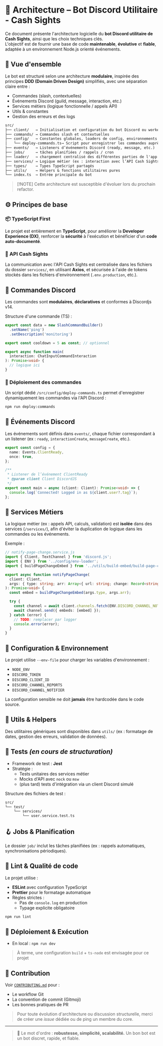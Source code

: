 # 🧱 Architecture – Bot Discord Utilitaire - Cash Sights
Ce document présente l'architecture logicielle du **bot Discord utilitaire de Cash Sights**, ainsi que les choix techniques clés.  
L'objectif est de fournir une base de code **maintenable**, **évolutive** et **fiable**, adaptée à un environnement Node.js orienté événements.

## 🧭 Vue d'ensemble
Le bot est structuré selon une architecture **modulaire**, inspirée des principes **DDD (Domain Driven Design)** simplifiés, avec une séparation claire entre :
- Commandes (slash, contextuelles)
- Événements Discord (guild, message, interaction, etc.)
- Services métiers (logique fonctionnelle / appels API)
- Utils & constantes
- Gestion des erreurs et des logs

```txt
src/
├── client/   → Initialisation et configuration du bot Discord ou worker events
├── commands/ → Commandes slash et contextuelles
├── config/   → Constantes globales, loaders de config, environnements
│   └── deploy-commands.ts→ Script pour enregistrer les commandes auprès de l’API Discord
├── events/   → Listeners d’événements Discord (ready, message, etc.)
├── jobs/     → tâches planifiées / rappels / cron
├── loader/   → chargement centralisé des différentes parties de l'app
├── services/ → Logique métier (ex : interaction avec l’API Cash Sights)
├── types/    → Types TypeScript partagés
├── utils/    → Helpers & fonctions utilitaires pures
└── index.ts  → Entrée principale du bot
```

> \[!NOTE]
> Cette architecture est susceptible d'évoluer lors du prochain refactor.

## ⚙️ Principes de base
### 📦 TypeScript First
Le projet est entièrement en **TypeScript**, pour améliorer la **Developer Experience (DX)**, renforcer la **sécurité** à l'exécution et bénéficier d'un **code auto-documenté**.

### 📡 API Cash Sights
La communication avec l'API Cash Sights est centralisée dans les fichiers du dossier `services/`, en utilisant **Axios**, et sécurisée à l'aide de tokens stockés dans les fichiers d'environnement (`.env.production`, etc.).

## 🧩 Commandes Discord
Les commandes sont **modulaires**, **déclaratives** et conformes à Discordjs v14.

Structure d'une commande (TS) :
```ts
export const data = new SlashCommandBuilder()
  .setName('ping')
  .setDescription('monitoring')

export const cooldown = 5 as const; // optionnel

export async function main(
  interaction: ChatInputCommandInteraction
): Promise<void> {
  // logique ici
}
```

### 🔄 Déploiement des commandes
Un script dédié `/src/config/deploy-commands.ts` permet d'enregistrer dynamiquement les commandes via l'API Discord :

```bash
npm run deploy:commands
```

## 🔁 Événements Discord
Les événements sont définis dans `events/`, chaque fichier correspondant à un listener (ex : `ready`, `interactionCreate`, `messageCreate`, etc.).

```ts
export const config = {
  name: Events.ClientReady,
  once: true,
};

/**
 * Listener de l’événement ClientReady
 * @param client Client DiscordJS
 */
export const main = async (client: Client): Promise<void> => {
  console.log(`Connected! Logged in as ${client.user?.tag}`);
};
```

## 🧠 Services Métiers
La logique métier (ex : appels API, calculs, validation) est **isolée** dans des services (`/services/`), afin d'éviter la duplication de logique dans les commandes ou les événements.

Exemple :
```ts
// notify-page-change.service.js
import { Client, TextChannel } from 'discord.js';
import { ENV } from '../config/env-loader';
import { buildPageChangeEmbed } from '../utils/build-embed/build-page-change-embed';

export async function notifyPageChange(
  client: Client,
  args: { type: string; arr: Array<{ url: string; change: Record<string, boolean> }> }
): Promise<void> {
  const embed = buildPageChangeEmbed(args.type, args.arr);

  try {
    const channel = await client.channels.fetch(ENV.DISCORD_CHANNEL_NOTIFIER) as TextChannel;
    await channel.send({ embeds: [embed] });
  } catch (error) {
    // TODO: remplacer par logger
    console.error(error);
  }
}
```

## 🔌 Configuration & Environnement
Le projet utilise `--env-file` pour charger les variables d'environnement :
* `NODE_ENV`
* `DISCORD_TOKEN`
* `DISCORD_CLIENT_ID`
* `DISCORD_CHANNEL_REPORTS`
* `DISCORD_CHANNEL_NOTIFIER`

La configuration sensible ne doit **jamais** être hardcodée dans le code source.

## 🧰 Utils & Helpers
Des utilitaires génériques sont disponibles dans `utils/` (ex : formatage de dates, gestion des erreurs, validation de données).

## 🧪 Tests *(en cours de structuration)*
* Framework de test : **Jest**
* Stratégie :
  * Tests unitaires des services métier
  * Mocks d'API avec `nock` ou `msw`
  * (plus tard) tests d'intégration via un client Discord simulé

Structure des fichiers de test :
```txt
src/
└── test/
    └── services/
        └── user.service.test.ts
```

## 🪝 Jobs & Planification
Le dossier `job/` inclut les tâches planifiées (ex : rappels automatiques, synchronisations périodiques).

## 🚦 Lint & Qualité de code
Le projet utilise :
* **ESLint** avec configuration TypeScript
* **Prettier** pour le formatage automatique
* Règles strictes :
  * Pas de `console.log` en production
  * Typage explicite obligatoire

```bash
npm run lint
```

## 🧬 Déploiement & Exécution
* En local : `npm run dev`

> À terme, une configuration `build` + `ts-node` est envisagée pour ce projet

## 🤝 Contribution
Voir [`CONTRIBUTING.md`](./CONTRIBUTING.md) pour :
* Le workflow Git
* La convention de commit (Gitmoji)
* Les bonnes pratiques de PR

> Pour toute évolution d'architecture ou discussion structurelle, merci de créer une *issue* dédiée ou de ping un membre du core.

---

> 🧠 Le mot d'ordre : **robustesse, simplicité, scalabilité.**
> Un bon bot est un bot discret, rapide, et fiable.